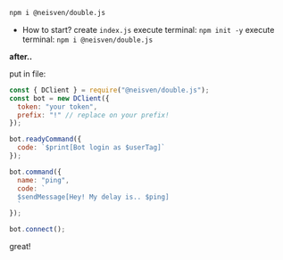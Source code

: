 ```sh
npm i @neisven/double.js
```
- How to start?
create `index.js`
execute terminal: `npm init -y`
execute terminal: `npm i @neisven/double.js`

**after..**

put in file:
```js
const { DClient } = require("@neisven/double.js");
const bot = new DClient({
  token: "your token",
  prefix: "!" // replace on your prefix!
});

bot.readyCommand({
  code: `$print[Bot login as $userTag]`
});

bot.command({
  name: "ping",
  code: `
  $sendMessage[Hey! My delay is.. $ping]
  `
});

bot.connect();
```
great!